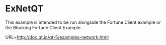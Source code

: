 # ExNetQT
This example is intended to be run alongside the Fortune Client example or the Blocking Fortune Client Example.

URL=http://doc.qt.io/qt-5/examples-network.html
